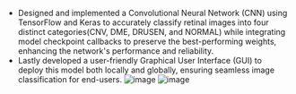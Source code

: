 - Designed and implemented a Convolutional Neural Network (CNN) using TensorFlow and Keras to accurately classify retinal images into four distinct categories(CNV, DME, DRUSEN, and NORMAL) while integrating model checkpoint callbacks to preserve the best-performing weights, enhancing the network's performance and reliability.
- Lastly developed a user-friendly Graphical User Interface (GUI) to deploy this model both locally and globally, ensuring seamless image classification for end-users.
![image](https://github.com/user-attachments/assets/000709d1-2a43-4a29-8452-1857997096bb)
![image](https://github.com/user-attachments/assets/7fbbb7d1-924c-4f02-a28d-d225957ae813)


